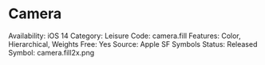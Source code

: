 # Camera

Availability: iOS 14
Category: Leisure
Code: camera.fill
Features: Color, Hierarchical, Weights
Free: Yes
Source: Apple SF Symbols
Status: Released
Symbol: camera.fill2x.png
